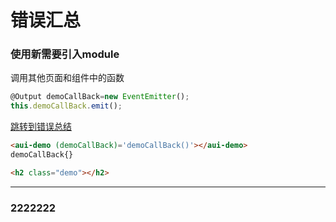 # 错误汇总

### 使用新需要引入module
调用其他页面和组件中的函数
```javascript
@Output demoCallBack=new EventEmitter(); 
this.demoCallBack.emit();
```

[跳转到错误总结](https://kanghuihere.github.io/error.md) 

```html
<aui-demo (demoCallBack)='demoCallBack()'></aui-demo>
demoCallBack{}
```

```html
<h2 class="demo"></h2>
```
---
### 2222222

